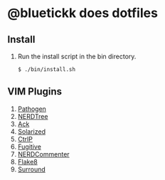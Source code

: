 # @bluetickk does dotfiles

## Install

1. Run the install script in the bin directory.

    ```bash
    $ ./bin/install.sh
    ```

## VIM Plugins

1. [Pathogen](https://github.com/tpope/vim-pathogen)
2. [NERDTree](https://github.com/scrooloose/nerdtree)
2. [Ack](https://github.com/mileszs/ack.vim)
3. [Solarized](https://github.com/altercation/vim-colors-solarized)
4. [CtrlP](https://github.com/kien/ctrlp.vim)
5. [Fugitive](https://github.com/tpope/vim-fugitive)
6. [NERDCommenter](https://github.com/scrooloose/nerdcommenter)
7. [Flake8](https://github.com/nvie/vim-flake8)
8. [Surround](https://github.com/tpope/vim-surround)
